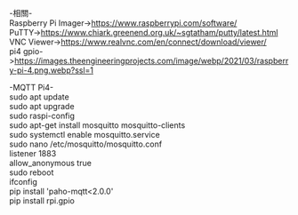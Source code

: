 -相關-  
Raspberry Pi Imager->https://www.raspberrypi.com/software/  
PuTTY->https://www.chiark.greenend.org.uk/~sgtatham/putty/latest.html  
VNC Viewer->https://www.realvnc.com/en/connect/download/viewer/  
pi4 gpio->https://images.theengineeringprojects.com/image/webp/2021/03/raspberry-pi-4.png.webp?ssl=1  


-MQTT Pi4-  
sudo apt update  
sudo apt upgrade  
sudo raspi-config  
sudo apt-get install mosquitto mosquitto-clients  
sudo systemctl enable mosquitto.service  
sudo nano /etc/mosquitto/mosquitto.conf  
listener 1883  
allow_anonymous true  
sudo reboot  
ifconfig  
pip install 'paho-mqtt<2.0.0'  
pip install rpi.gpio
